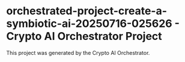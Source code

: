 # orchestrated-project-create-a-symbiotic-ai-20250716-025626 - Crypto AI Orchestrator Project

This project was generated by the Crypto AI Orchestrator.
